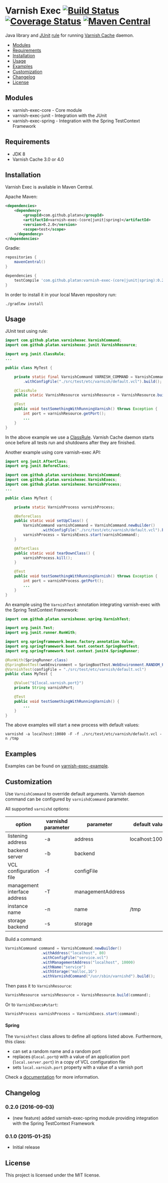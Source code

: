 # Varnish Exec [![Build Status](https://travis-ci.org/platan/varnish-exec.svg?branch=master)](https://travis-ci.org/platan/varnish-exec) [![Coverage Status](https://coveralls.io/repos/platan/varnish-exec/badge.svg?branch=master)](https://coveralls.io/r/platan/varnish-exec?branch=master) [![Maven Central](https://maven-badges.herokuapp.com/maven-central/com.github.platan/varnish-exec-core/badge.svg?style=flat)](https://maven-badges.herokuapp.com/maven-central/com.github.platan/varnish-exec-core)
Java library and [JUnit](http://junit.org/) [rule](https://github.com/junit-team/junit/wiki/Rules) for running [Varnish Cache](https://www.varnish-cache.org/) daemon.

- [Modules](#modules)
- [Requirements](#requirements)
- [Installation](#installation)
- [Usage](#usage)
- [Examples](#examples)
- [Customization](#customization)
- [Changelog](#changelog)
- [License](#license)

## Modules
- varnish-exec-core - Core module
- varnish-exec-junit - Integration with the JUnit
- varnish-exec-spring - Integration with the Spring TestContext Framework

## Requirements
- JDK 8
- Varnish Cache 3.0 or 4.0

## Installation

Varnish Exec is available in Maven Central.

Apache Maven:
```xml
<dependencies>
    <dependency>
        <groupId>com.github.platan</groupId>
        <artifactId>varnish-exec-(core|junit|spring)</artifactId>
        <version>0.2.0</version>
        <scope>test</scope>
    </dependency>
</dependencies>
```
Gradle:
```gradle
repositories {
    mavenCentral()
}

dependencies {
    testCompile 'com.github.platan:varnish-exec-(core|junit|spring):0.2.0'
}
```

In order to install it in your local Maven repository run:
```shell
./gradlew install
```

## Usage
JUnit test using rule:
```java
import com.github.platan.varnishexec.VarnishCommand;
import com.github.platan.varnishexec.junit.VarnishResource;

import org.junit.ClassRule;
...

public class MyTest {

    private static final VarnishCommand VARNISH_COMMAND = VarnishCommand.newBuilder()
        .withConfigFile("./src/test/etc/varnish/default.vcl").build();

    @ClassRule
    public static VarnishResource varnishResource = VarnishResource.build(VARNISH_COMMAND);

    @Test
    public void testSomethingWithRunningVarnish() throws Exception {
        int port = varnishResource.getPort();
        ...
    }
}
```
In the above example we use a [ClassRule](https://github.com/junit-team/junit/wiki/Rules#classrule). Varnish Cache daemon starts once before all tests run and shutdowns after they are finished.

Another example using core varnish-exec API:
```java
import org.junit.AfterClass;
import org.junit.BeforeClass;

import com.github.platan.varnishexec.VarnishCommand;
import com.github.platan.varnishexec.VarnishExecs;
import com.github.platan.varnishexec.VarnishProcess;
...

public class MyTest {

    private static VarnishProcess varnishProcess;

    @BeforeClass
    public static void setUpClass() {
        VarnishCommand varnishCommand = VarnishCommand.newBuilder()
                .withConfigFile("./src/test/etc/varnish/default.vcl").build();
        varnishProcess = VarnishExecs.start(varnishCommand);
    }

    @AfterClass
    public static void tearDownClass() {
        varnishProcess.kill();
    }

    @Test
    public void testSomethingWithRunningVarnish() throws Exception {
        int port = varnishProcess.getPort();
        ...
    }
}
```

An example using the `VarnishTest` annotation integrating varnish-exec with the Spring TestContext Framework:
```java
import com.github.platan.varnishexec.spring.VarnishTest;

import org.junit.Test;
import org.junit.runner.RunWith;

import org.springframework.beans.factory.annotation.Value;
import org.springframework.boot.test.context.SpringBootTest;
import org.springframework.test.context.junit4.SpringRunner;

@RunWith(SpringRunner.class)
@SpringBootTest(webEnvironment = SpringBootTest.WebEnvironment.RANDOM_PORT)
@VarnishTest(configFile = "./src/test/etc/varnish/default.vcl")
public class MyTest {

    @Value("${local.varnish.port}")
    private String varnishPort;

    @Test
    public void testSomethingWithRunningVarnish() {
        ...
    }
}
```
The above examples will start a new process with default values:
```shell
varnishd -a localhost:10080 -F -f ./src/test/etc/varnish/default.vcl -n /tmp
```

## Examples
Examples can be found on [varnish-exec-example](https://github.com/platan/varnish-exec-example). 

## Customization
Use `VarnishCommand` to override default arguments. Varnish daemon command can be configured by `varnishdCommand` parameter.

All supported `varnishd` options:

option                       | varnishd parameter | parameter         | default value
-----------------------------|--------------------|-------------------|------------------------------------
listening address            | -a                 | address           | localhost:10080
backend server               | -b                 | backend           |
VCL configuration file       | -f                 | configFile        |
management interface address | -T                 | managementAddress |
instance name                | -n                 | name              | /tmp
storage backend              | -s                 | storage           |

Build a command:
```java
VarnishCommand command = VarnishCommand.newBuilder()
                .withAddress("localhost", 80)
                .withConfigFile("service.vcl")
                .withManagementAddress("localhost", 10000)
                .withName("service")
                .withStorage("malloc,1G")
                .withVarnishdCommand("/usr/sbin/varnishd").build();
```
Then pass it to `VarnishResource`:
```java
VarnishResource varnishResource = VarnishResource.build(command);
```
Or to `VarnishExecs#start`:
```java
VarnishProcess varnishProcess = VarnishExecs.start(command);
```

#### Spring
The `VarnishTest` class allows to define all options listed above. Furthermore, this class: 
- can set a random name and a random port
- replaces `@local.port@` with a value of an application port (`local.server.port`) in a copy of VCL configuration file
- sets `local.varnish.port` property with a value of a varnish port

Check a [documentation](https://github.com/platan/varnish-exec/blob/master/varnish-exec-spring/src/main/java/com/github/platan/varnishexec/spring/VarnishTest.java) for more information. 

## Changelog

### 0.2.0 (2016-09-03)
- (new feature) added varnish-exec-spring module providing integration with the Spring TestContext Framework

### 0.1.0 (2015-01-25)
- Initial release

## License
This project is licensed under the MIT license.
